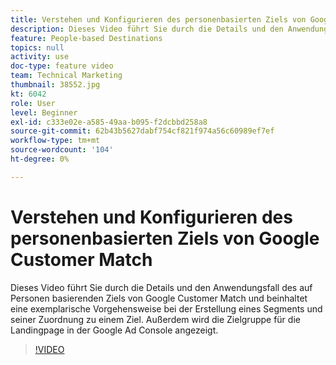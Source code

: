 ```yaml
---
title: Verstehen und Konfigurieren des personenbasierten Ziels von Google Customer Match
description: Dieses Video führt Sie durch die Details und den Anwendungsfall des auf Personen basierenden Ziels von Google Customer Match und beinhaltet eine exemplarische Vorgehensweise bei der Erstellung eines Segments und seiner Zuordnung zu einem Ziel. Außerdem wird die Zielgruppe für die Landingpage in der Google Ad Console angezeigt.
feature: People-based Destinations
topics: null
activity: use
doc-type: feature video
team: Technical Marketing
thumbnail: 38552.jpg
kt: 6042
role: User
level: Beginner
exl-id: c333e02e-a585-49aa-b095-f2dcbbd258a8
source-git-commit: 62b43b5627dabf754cf821f974a56c60989ef7ef
workflow-type: tm+mt
source-wordcount: '104'
ht-degree: 0%

---
```


# Verstehen und Konfigurieren des personenbasierten Ziels von Google Customer Match

Dieses Video führt Sie durch die Details und den Anwendungsfall des auf Personen basierenden Ziels von Google Customer Match und beinhaltet eine exemplarische Vorgehensweise bei der Erstellung eines Segments und seiner Zuordnung zu einem Ziel. Außerdem wird die Zielgruppe für die Landingpage in der Google Ad Console angezeigt.

>[!VIDEO](https://video.tv.adobe.com/v/38552/?quality=12&learn=on)
